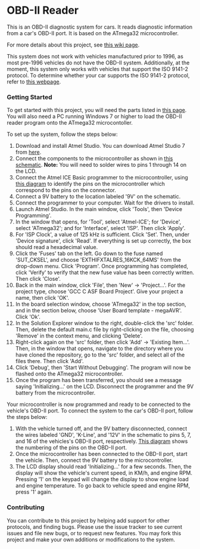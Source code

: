 # OBD-II Reader
This is an OBD-II diagnostic system for cars. It reads diagnostic information from a car's OBD-II port. It is based on the ATmega32 microcontroller.

For more details about this project, see [this wiki page](https://github.com/arashn/obdii-reader/wiki).

This system does not work with vehicles manufactured prior to 1996, as most pre-1996 vehicles do not have the OBD-II system. Additionally, at the moment, this system only works with vehicles that support the ISO 9141-2 protocol. To determine whether your car supports the ISO 9141-2 protocol, refer to [this webpage](http://www.obdii.com/connector.html).

### Getting Started
To get started with this project, you will need the parts listed in [this page](https://github.com/arashn/obdii-reader/wiki/Required-Parts). You will also need a PC running Windows 7 or higher to load the OBD-II reader program onto the ATmega32 microcontoller.

To set up the system, follow the steps below:

1. Download and install Atmel Studio. You can download Atmel Studio 7 from [here](http://www.atmel.com/tools/ATMELSTUDIO.aspx).
2. Connect the components to the microcontroller as shown in [this schematic](https://github.com/arashn/obdii-reader/blob/master/diagrams/schematic.png). **Note:** You will need to solder wires to pins 1 through 14 on the LCD.
3. Connect the Atmel ICE Basic programmer to the microcontroller, using [this diagram](https://github.com/arashn/obdii-reader/blob/master/diagrams/programmer_connector.png) to identify the pins on the microcontroller which correspond to the pins on the connector.
4. Connect a 9V battery to the location labeled '9V' on the schematic.
5. Connect the programmer to your computer. Wait for the drivers to install.
6. Launch Atmel Studio. In the main window, click 'Tools', then 'Device Programming'.
7. In the window that opens, for 'Tool', select 'Atmel-ICE'; for 'Device', select 'ATmega32'; and for 'Interface', select 'ISP'. Then click 'Apply'.
8. For 'ISP Clock', a value of 125 kHz is sufficient. Click 'Set'. Then, under 'Device signature', click 'Read'. If everything is set up correctly, the box should read a hexadecimal value.
9. Click the 'Fuses' tab on the left. Go down to the fuse named 'SUT_CKSEL', and choose 'EXTHIFXTALRES_16KCK_64MS' from the drop-down menu. Click 'Program'. Once programming has completed, click 'Verify' to verify that the new fuse value has been correctly written. Then click 'Close'.
10. Back in the main window, click 'File', then 'New' -> 'Project...'. For the project type, choose 'GCC C ASF Board Project'. Give your project a name, then click 'OK'.
11. In the board selection window, choose 'ATmega32' in the top section, and in the section below, choose 'User Board template - megaAVR'. Click 'Ok'.
12. In the Solution Explorer window to the right, double-click the 'src' folder. Then, delete the default main.c file by right-clicking on the file, choosing 'Remove' in the context menu, and clicking 'Delete'.
13. Right-click again on the 'src' folder, then click 'Add' -> 'Existing Item...'. Then, in the window that opens, navigate to the directory where you have cloned the repository, go to the 'src' folder, and select all of the files there. Then click 'Add'.
14. Click 'Debug', then 'Start Without Debugging'. The program will now be flashed onto the ATmega32 microcontroller.
15. Once the program has been transferred, you should see a message saying 'Initializing...' on the LCD. Disconnect the programmer and the 9V battery from the microcontroller.

Your microcontroller is now programmed and ready to be connected to the vehicle's OBD-II port. To connect the system to the car's OBD-II port, follow the steps below:

1. With the vehicle turned off, and the 9V battery disconnected, connect the wires labeled 'GND', 'K-Line', and '12V' in the schematic to pins 5, 7, and 16 of the vehicles's OBD-II port, respectively. [This diagram](https://github.com/arashn/obdii-reader/blob/master/diagrams/OBDII_connector.png) shows the numbering of the pins on the OBD-II port.
2. Once the microcontroller has been connected to the OBD-II port, start the vehicle. Then, connect the 9V battery to the microcontroller.
3. The LCD display should read 'Initializing...' for a few seconds. Then, the display will show the vehicle's current speed, in KM/h, and engine RPM. Pressing '1' on the keypad will change the display to show engine load and engine temperature. To go back to vehicle speed and engine RPM, press '1' again.

### Contributing
You can contribute to this project by helping add support for other protocols, and finding bugs. Please use the issue tracker to see current issues and file new bugs, or to request new features. You may fork this project and make your own additions or modifications to the system.
